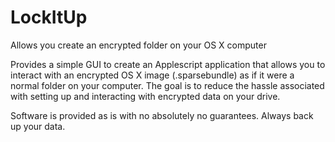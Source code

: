 # LockItUp
Allows you create an encrypted folder on your OS X computer

Provides a simple GUI to create an Applescript application that allows you to interact with an encrypted OS X image (.sparsebundle) as if it were a normal folder on your computer. The goal is to reduce the hassle associated with setting up and interacting with encrypted data on your drive.  

Software is provided as is with no absolutely no guarantees.  Always back up your data.
